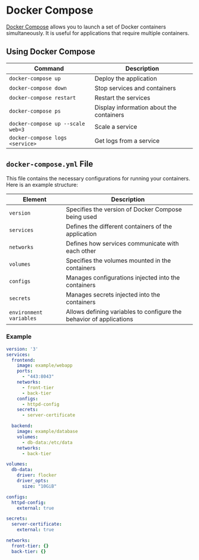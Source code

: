 # Docker Compose

[Docker Compose](https://docs.docker.com/compose/) allows you to launch a set of Docker containers simultaneously. It is useful for applications that require multiple containers.

## Using Docker Compose

| Command                                | Description                                  |
|----------------------------------------|----------------------------------------------|
| `docker-compose up`                    | Deploy the application                       |
| `docker-compose down`                  | Stop services and containers                 |
| `docker-compose restart`               | Restart the services                         |
| `docker-compose ps`                    | Display information about the containers     |
| `docker-compose up --scale web=3`      | Scale a service                              |
| `docker-compose logs <service>`        | Get logs from a service                      |

## `docker-compose.yml` File

This file contains the necessary configurations for running your containers. Here is an example structure:

| Element              | Description                                                                                  |
|----------------------|----------------------------------------------------------------------------------------------|
| `version`            | Specifies the version of Docker Compose being used                                           |
| `services`           | Defines the different containers of the application                                          |
| `networks`           | Defines how services communicate with each other                                             |
| `volumes`            | Specifies the volumes mounted in the containers                                              |
| `configs`            | Manages configurations injected into the containers                                          |
| `secrets`            | Manages secrets injected into the containers                                                 |
| `environment variables` | Allows defining variables to configure the behavior of applications                        |

### Example

```yaml
version: '3'
services:
  frontend:
    image: example/webapp
    ports:
      - "443:8043"
    networks:
      - front-tier
      - back-tier
    configs:
      - httpd-config
    secrets:
      - server-certificate

  backend:
    image: example/database
    volumes:
      - db-data:/etc/data
    networks:
      - back-tier

volumes:
  db-data:
    driver: flocker
    driver_opts:
      size: "10GiB"

configs:
  httpd-config:
    external: true

secrets:
  server-certificate:
    external: true

networks:
  front-tier: {}
  back-tier: {}
```